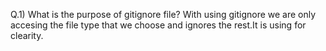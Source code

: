 Q.1)  What is the purpose of gitignore file?
With using gitignore we are only accesing the file type that we choose and ignores the rest.It is using for clearity.